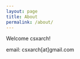 ```yaml
---
layout: page
title: About
permalink: /about/
---
```


Welcome csxarch!

email: csxarch[at]gmail.com
